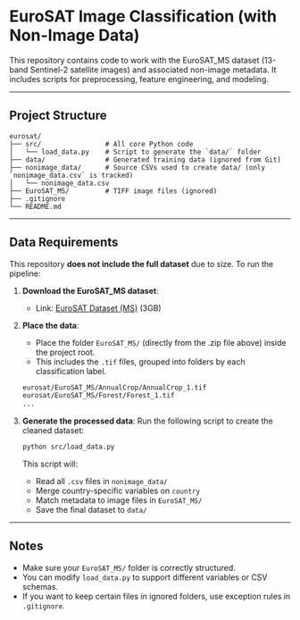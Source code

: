 # EuroSAT Image Classification (with Non-Image Data)

This repository contains code to work with the EuroSAT_MS dataset (13-band Sentinel-2 satellite images) and associated non-image metadata. It includes scripts for preprocessing, feature engineering, and modeling.

---

## Project Structure

```
eurosat/
├── src/                # All core Python code
│   └── load_data.py    # Script to generate the `data/` folder
├── data/               # Generated training data (ignored from Git)
├── nonimage_data/      # Source CSVs used to create data/ (only `nonimage_data.csv` is tracked)
│   └── nonimage_data.csv
├── EuroSAT_MS/         # TIFF image files (ignored)
├── .gitignore
└── README.md
```

---

## Data Requirements

This repository **does not include the full dataset** due to size. To run the pipeline:

1. **Download the EuroSAT_MS dataset**:
   - Link: [EuroSAT Dataset (MS)](https://madm.dfki.de/files/sentinel/EuroSATallBands.zip) (3GB)

2. **Place the data**:
   - Place the folder `EuroSAT_MS/` (directly from the .zip file above) inside the project root.
   - This includes the `.tif` files, grouped into folders by each classification label.

   ```bash
   eurosat/EuroSAT_MS/AnnualCrop/AnnualCrop_1.tif
   eurosat/EuroSAT_MS/Forest/Forest_1.tif
   ...
   ```

3. **Generate the processed data**:
   Run the following script to create the cleaned dataset:

   ```bash
   python src/load_data.py
   ```

   This script will:
   - Read all `.csv` files in `nonimage_data/`
   - Merge country-specific variables on `country`
   - Match metadata to image files in `EuroSAT_MS/`
   - Save the final dataset to `data/`

---

## Notes

- Make sure your `EuroSAT_MS/` folder is correctly structured.
- You can modify `load_data.py` to support different variables or CSV schemas.
- If you want to keep certain files in ignored folders, use exception rules in `.gitignore`.


